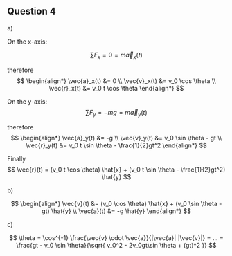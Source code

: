 ## Question 4

a)

On the x-axis:

$$
\sum F_x = 0 = m\vec{a}_x(t)
$$

therefore 
$$
\begin{align*}
\vec{a}_x(t) &= 0 \\
\vec{v}_x(t) &= v_0 \cos \theta \\
\vec{r}_x(t) &= v_0 t \cos \theta
\end{align*}
$$

On the y-axis:
$$
\sum F_y = -mg = m\vec{a}_y(t)
$$

therefore
$$
\begin{align*}
\vec{a}_y(t) &= -g \\
\vec{v}_y(t) &= v_0 \sin \theta - gt \\
\vec{r}_y(t) &= v_0 t \sin \theta - \frac{1}{2}gt^2
\end{align*}
$$

Finally
$$
\vec{r}(t) = (v_0 t \cos \theta) \hat{x} + (v_0 t \sin \theta - \frac{1}{2}gt^2) \hat{y}
$$

b)

$$
\begin{align*}
\vec{v}(t) &= (v_0 \cos \theta) \hat{x} + (v_0 \sin \theta - gt) \hat{y} \\
\vec{a}(t) &= -g \hat{y}
\end{align*}
$$

c)

$$
\theta = \cos^{-1} \frac{\vec{v} \cdot \vec{a}}{|\vec{a}| |\vec{v}|} = ... = \frac{gt - v_0 \sin \theta}{\sqrt{
    v_0^2 - 2v_0gt\sin \theta + (gt)^2
}}
$$